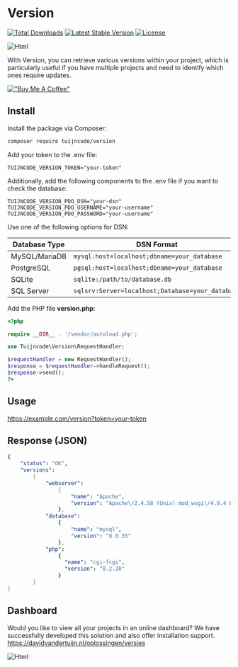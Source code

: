 # Version

<a href="https://packagist.org/packages/tuijncode/version"><img src="https://poser.pugx.org/tuijncode/version/d/total.svg" alt="Total Downloads"></a>
<a href="https://packagist.org/packages/tuijncode/version"><img src="https://poser.pugx.org/tuijncode/version/v/stable.svg" alt="Latest Stable Version"></a>
<a href="https://packagist.org/packages/tuijncode/version"><img src="https://poser.pugx.org/tuijncode/version/license.svg" alt="License"></a>

![Html](https://cdn.tuijncode.com/github/version.png)

With Version, you can retrieve various versions within your project, which is particularly useful if you have multiple projects and need to identify which ones require updates.

[!["Buy Me A Coffee"](https://www.buymeacoffee.com/assets/img/custom_images/orange_img.png)](https://www.buymeacoffee.com/davidvandertuijn)

## Install

Install the package via Composer:

```sh
composer require tuijncode/version
```

Add your token to the .env file:

```
TUIJNCODE_VERSION_TOKEN="your-token"
```

Additionally, add the following components to the .env file if you want to check the database:

```
TUIJNCODE_VERSION_PDO_DSN="your-dsn"
TUIJNCODE_VERSION_PDO_USERNAME="your-username"
TUIJNCODE_VERSION_PDO_PASSWORD="your-username"
```

Use one of the following options for DSN:

| Database Type     | DSN Format                             |
|-------------------|----------------------------------------|
| MySQL/MariaDB     | `mysql:host=localhost;dbname=your_database` |
| PostgreSQL        | `pgsql:host=localhost;dbname=your_database` |
| SQLite            | `sqlite:/path/to/database.db`        |
| SQL Server        | `sqlsrv:Server=localhost;Database=your_database` |

Add the PHP file **version.php**:

```php
<?php

require __DIR__ . '/vendor/autoload.php';

use Tuijncode\Version\RequestHandler;

$requestHandler = new RequestHandler();
$response = $requestHandler->handleRequest();
$response->send();
?>
```

## Usage

https://example.com/version?token=your-token

## Response (JSON)

```yaml
{
    "status": "OK",
    "versions":
        {
            "webserver":
                {
                    "name": "Apache",
                    "version": "Apache\/2.4.58 (Unix) mod_wsgi\/4.9.4 Python\/3.11 mod_fastcgi\/mod_fastcgi-SNAP-0910052141 OpenSSL\/1.1.1u"
                },
            "database":
                {
                    "name": "mysql",
                    "version": "8.0.35"
                },
            "php":
                {
                  "name": "cgi-fcgi",
                  "version": "8.2.20"
                }
        }
}
```

## Dashboard

Would you like to view all your projects in an online dashboard? We have successfully developed this solution and also offer installation support.
https://davidvandertuijn.nl/oplossingen/versies

![Html](http://cdn.davidvandertuijn.nl/solutions/versions/thumbnails/versions.800x600.png)
